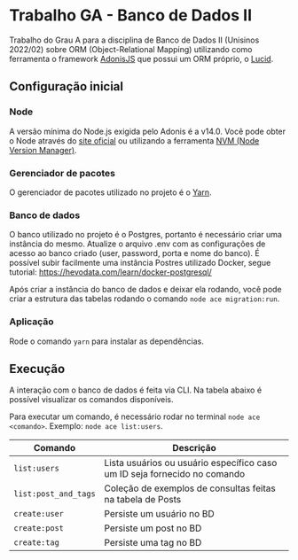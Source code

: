 # Trabalho GA - Banco de Dados II
Trabalho do Grau A para a disciplina de Banco de Dados II (Unisinos 2022/02) sobre ORM (Object-Relational Mapping) utilizando como ferramenta o framework [AdonisJS](https://adonisjs.com/) que possui um ORM próprio, o [Lucid](https://docs.adonisjs.com/guides/database/introduction).

## Configuração inicial

### Node
A versão mínima do Node.js exigida pelo Adonis é a v14.0. Você pode obter o Node através do [site oficial](https://nodejs.org/en/) ou utilizando a ferramenta [NVM (Node Version Manager)](https://github.com/nvm-sh/nvm).

### Gerenciador de pacotes
O gerenciador de pacotes utilizado no projeto é o [Yarn](https://yarnpkg.com/).

### Banco de dados
O banco utilizado no projeto é o Postgres, portanto é necessário criar uma instância do mesmo. Atualize o arquivo .env com as configurações de acesso ao banco criado (user, password, porta e nome do banco). É possível subir facilmente uma instância Postres utilizado Docker, segue tutorial: https://hevodata.com/learn/docker-postgresql/

Após criar a instância do banco de dados e deixar ela rodando, você pode criar a estrutura das tabelas rodando o comando `node ace migration:run`.

### Aplicação
Rode o comando `yarn` para instalar as dependências.

## Execução
A interação com o banco de dados é feita via CLI. Na tabela abaixo é possível visualizar os comandos disponíveis.

Para executar um comando, é necessário rodar no terminal `node ace <comando>`. Exemplo: `node ace list:users`.

| Comando | Descrição |
| --- | --- |
| `list:users` | Lista usuários ou usuário específico caso um ID seja fornecido no comando |
| `list:post_and_tags` | Coleção de exemplos de consultas feitas na tabela de Posts |
| `create:user` | Persiste um usuário no BD |
| `create:post` | Persiste um post no BD |
| `create:tag` | Persiste uma tag no BD |
